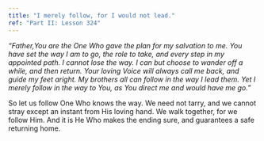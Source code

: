 ```yaml
---
title: "I merely follow, for I would not lead."
ref: "Part II: Lesson 324"
---
```


*“Father,You are the One Who gave the plan for my salvation to me. You
have set the way I am to go, the role to take, and every step in my
appointed path. I cannot lose the way. I can but choose to wander off a
while, and then return. Your loving Voice will always call me back, and
guide my feet aright. My brothers all can follow in the way I lead
them. Yet I merely follow in the way to You, as You direct me and would
have me go.”*

So let us follow One Who knows the way. We need not tarry, and we cannot
stray except an instant from His loving hand. We walk together, for we
follow Him. And it is He Who makes the ending sure, and guarantees a
safe returning home.

